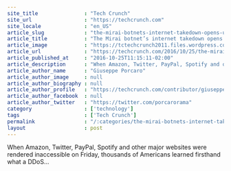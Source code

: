 ```yaml
---
site_title               : "Tech Crunch"
site_url                 : "https://techcrunch.com"
site_locale              : "en_US"
article_slug             : "the-mirai-botnets-internet-takedown-opens-up-a-new-market-for-attackers-and-defenders"
article_title            : "The Mirai botnet’s internet takedown opens up a new market for attackers and defenders"
article_image            : "https://tctechcrunch2011.files.wordpress.com/2016/10/ddos.jpg?w=764&h=400&crop=1"
article_url              : "https://techcrunch.com/2016/10/25/the-mirai-botnets-internet-takedown-opens-up-a-new-market-for-attackers-and-defenders/"
article_published_at     : "2016-10-25T11:15:11-02:00"
article_description      : "When Amazon, Twitter, PayPal, Spotify and other major websites were rendered inaccessible on Friday, thousands of Americans learned firsthand what a DDoS..."
article_author_name      : "Giuseppe Porcaro"
article_author_image     : null
article_author_biography : null
article_author_profile   : "https://techcrunch.com/contributor/giuseppe-porcaro/"
article_author_facebook  : null
article_author_twitter   : "https://twitter.com/porcarorama"
category                 : ['technology']
tags                     : ['Tech Crunch']
permalink                : "/:categories/the-mirai-botnets-internet-takedown-opens-up-a-new-market-for-attackers-and-defenders/"
layout                   : post
---
```


When Amazon, Twitter, PayPal, Spotify and other major websites were rendered inaccessible on Friday, thousands of Americans learned firsthand what a DDoS...
